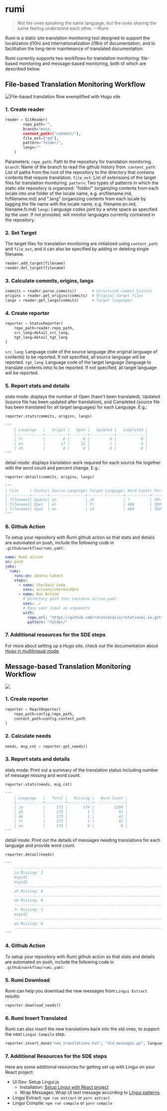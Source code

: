 # rumi

> Not the ones speaking the same language, but the ones sharing the same feeling understand each other.   &mdash;Rumi

Rumi is a static site translation monitoring tool designed to support the localization (l10n) and internationalization (i18n) of documentation, and to facilitation the long-term maintenance of translated documentation.

Rumi currently supports two workflows for translation monitoring: file-based monitoring and message-based monitoring, both of which are described below.

## File-based Translation Monitoring Workflow

![File-based translation flow exemplified with Hugo site](https://github.com/rotationalio/rumi/raw/main/fixtures/hugo-flow.png)

### 1. Create reader

```python
reader = GitReader(
        repo_path="",
        branch="main,
        content_path=["content/"],
        file_ext=["md"],
        pattern="folder/",
        langs=""
    )
```

Parameters:
`repo_path`: Path to the repository for translation monitoring.
`branch`: Name of the branch to read the github history from.
`content_path`: List of paths from the root of the repository to the directory that contains contents that require translation.
`file_ext`: List of extensions of the target files for translation monitoring.
`pattern`: Two types of patterns in which the static site repository is organized: "folder/" (organizing contents from each locale into one folder of the locale name, e.g. en/filename.md, fr/filename.md) and ".lang" (organizing contents from each locale by tagging the file name with the locale name, e.g. filename.en.md, filename.fr.md)
`langs`: Language codes joint by a white space as specified by the user. If not provided, will monitor languages currently contained in the repository.

### 2. Set Target

The target files for translation monitoring are initialized using `content_path` and `file_ext`, and it can also be specified by adding or deleting single filename.

```python
reader.add_target(filename)
reader.del_target(filename)
```

### 3. Calculate commits, origins, langs

```python
commits = reader.parse_commits()       # Structured commit history
origins = reader.get_origins(commits)  # Original target files
langs = reader.get_langs(commits)      # Target languages
```

### 4. Create reporter

```python
reporter = StatusReporter(
    repo_path=reader.repo_path,
    src_lang=detail_src_lang,
    tgt_lang=detail_tgt_lang
)
```

`src_lang`: Language code of the source language (the original language of contents) to be reported. If not specified, all source language will be reported.
`tgt_lang`: Language code of the target language (language to translate contents
into) to be reported. If not specified, all target language will be reported.

### 5. Report stats and details

stats mode: displays the number of Open (hasn't been translated), Updated (source file has been updated after translation), and Completed (source file has been translated for all target languages) for each Language. E.g.:

```python
reporter.stats(commits, origins, langs)

"""
    | Language   |   Origin |   Open |   Updated |   Completed |
    |------------+----------+--------+-----------+-------------|
    | fr         |        0 |      0 |         0 |           0 |
    | en         |       17 |     12 |         1 |           4 |
    | zh         |        0 |      0 |         0 |           0 |
"""
```

detail mode: displays translation work required for each source file together with the word count and percent change. E.g.:

```python
reporter.detail(commits, origins, langs)

"""
| File     | Status| Source Language| Target Language| Word Count| Percent Change|
|----------+-------+----------------+----------------+-----------+---------------|
| filename1| Update| en             | zh             | ?         | 50%           |
| filename2| Open  | en             | fr             | 404       | 100%          |
| filename2| Open  | en             | zh             | 404       | 100%          |
"""
```

### 6. Github Action

To setup your repository with Rumi github action so that stats and details are automated on push, include the following code in `.github/workflow/rumi.yaml`:

<!-- will be finalized after publishing this action. -->
```yaml
name: Rumi action
on: push
jobs:
  rumi:
    runs-on: ubuntu-latest
    steps:
      - name: Checkout code
        uses: actions/checkout@v2
      - name: Run Action
        # Directory path that contains action.yaml
        uses: ./
        # Pass user input as arguments
        with:
          repo_url: "https://github.com/rotationalio/rotational.io.git"
          pattern: "folder/"
```

### 7. Additional resources for the SDE steps

For more about setting up a Hugo site, check out the documentation about [Hugo in multilingual mode](https://gohugo.io/content-management/multilingual/).


## Message-based Translation Monitoring Workflow

![](https://github.com/rotationalio/rumi/raw/main/fixtures/react-flow.png)

<!-- need updates after refactoring reporter for unified data structure -->
### 1. Create reporter

```python
reporter = ReactReporter(
    repo_path=config.repo_path,
    content_path=config.content_path
)
```

### 2. Calculate needs

```python
needs, msg_cnt = reporter.get_needs()
```

### 3. Report stats and details

stats mode: Print out a summary of the translation status including number of message missing and word count.
```python
reporter.stats(needs, msg_cnt)

"""
    | Language   |   Total |   Missing |   Word Count |
    |------------+---------+-----------+--------------|
    | ja         |     175 |       174 |         1204 |
    | zh         |     175 |         1 |           41 |
    | de         |     175 |         1 |           41 |
    | fr         |     175 |         1 |           41 |
    | en         |     175 |         0 |            0 |
"""
```

detail mode: Print out the details of messages needing translations for each language
and provide word count.

```python
reporter.detail(needs)

"""
    ----------------------------------------------------------------------
    ja Missing: 2
    msgid1
    msgid2
    ----------------------------------------------------------------------
    zh Missing: 0
    ----------------------------------------------------------------------
    de Missing: 0
    ----------------------------------------------------------------------
    fr Missing: 1
    msgid1
    ----------------------------------------------------------------------
    en Missing: 0
    ----------------------------------------------------------------------
"""
```

### 4. Github Action

To setup your repository with Rumi github action so that stats and details are automated on push, include the following code in `.github/workflow/rumi.yaml`:

<!-- will be added after publishing this action. -->

### 5. Rumi Download

Rumi can help you download the new messages from `Lingui Extract` results:

```python
reporter.download_needs()
```

### 6. Rumi Insert Translated

Rumi can also insert the new translations back into the old ones, to support the next `Lingui Compile` step.

```python
reporter.insert_done("new_translations.txt", "old_messages.po", language_code)

```

### 7. Additional Resources for the SDE steps

Here are some additional resources for getting set up with Lingui on your React project:
  - UI Dev: Setup Lingui.js
    - Installation: [Setup Lingui with React project](https://lingui.js.org/tutorials/setup-react.html)
    - Wrap Messages: Wrap UI text message according to [Lingui patterns](https://lingui.js.org/tutorials/react-patterns.html)
  - Lingui Extract: `npm run extract` or `yarn extract`
  - Lingui Compile: `npm run compile` or `yarn compile`
